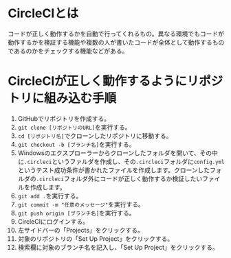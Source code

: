 # CircleCIとは
コードが正しく動作するかを自動で行ってくれるもの。異なる環境でもコードが動作するかを検証する機能や複数の人が書いたコードが全体として動作するものであるのかをチェックする機能などがある。

# CircleCIが正しく動作するようにリポジトリに組み込む手順
1. GitHubでリポジトリを作成する。
2. `git clone [リポジトリのURL]`を実行する。
3. `cd [リポジトリ名]`でクローンしたリポジトリに移動する。
4. `git checkout -b [ブランチ名]`を実行する。
5. Windowsのエクスプローラーからクローンしたフォルダを開いて、その中に`.circleci`というファルダを作成し、その`.circleci`フォルダに`config.yml`というテスト成功条件が書かれたファイルを作成します。クローンしたフォルダの`.circleci`フォルダ外にコードが正しく動作するか検証したいファイルを作成します。
6. `git add .`を実行する。
7. `git commit -m "任意のメッセージ"`を実行する。
8. `git push origin [ブランチ名]`を実行する。
9. CircleCIにログインする。
10. 左サイドバーの「Projects」をクリックする。
11. 対象のリポジトリの「Set Up Project」をクリックする。
12. 検索欄に対象のブランチ名を記入し、「Set Up Project」をクリックする。
